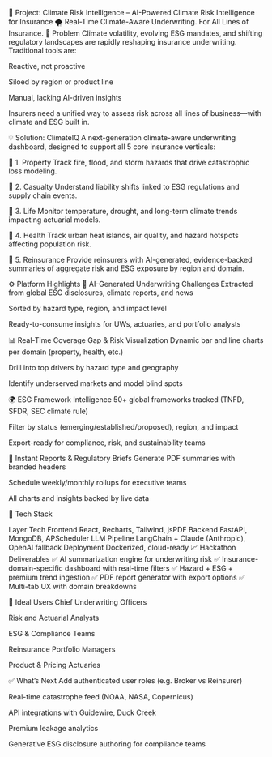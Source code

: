🧠 Project: Climate Risk Intelligence – AI-Powered Climate Risk Intelligence for Insurance
🌪️ Real-Time Climate-Aware Underwriting. For All Lines of Insurance.
🎯 Problem
Climate volatility, evolving ESG mandates, and shifting regulatory landscapes are rapidly reshaping insurance underwriting. Traditional tools are:

Reactive, not proactive

Siloed by region or product line

Manual, lacking AI-driven insights

Insurers need a unified way to assess risk across all lines of business—with climate and ESG built in.

💡 Solution: ClimateIQ
A next-generation climate-aware underwriting dashboard, designed to support all 5 core insurance verticals:

🔹 1. Property
Track fire, flood, and storm hazards that drive catastrophic loss modeling.

🔹 2. Casualty
Understand liability shifts linked to ESG regulations and supply chain events.

🔹 3. Life
Monitor temperature, drought, and long-term climate trends impacting actuarial models.

🔹 4. Health
Track urban heat islands, air quality, and hazard hotspots affecting population risk.

🔹 5. Reinsurance
Provide reinsurers with AI-generated, evidence-backed summaries of aggregate risk and ESG exposure by region and domain.

⚙️ Platform Highlights
🧠 AI-Generated Underwriting Challenges
Extracted from global ESG disclosures, climate reports, and news

Sorted by hazard type, region, and impact level

Ready-to-consume insights for UWs, actuaries, and portfolio analysts

📊 Real-Time Coverage Gap & Risk Visualization
Dynamic bar and line charts per domain (property, health, etc.)

Drill into top drivers by hazard type and geography

Identify underserved markets and model blind spots

🌍 ESG Framework Intelligence
50+ global frameworks tracked (TNFD, SFDR, SEC climate rule)

Filter by status (emerging/established/proposed), region, and impact

Export-ready for compliance, risk, and sustainability teams

📄 Instant Reports & Regulatory Briefs
Generate PDF summaries with branded headers

Schedule weekly/monthly rollups for executive teams

All charts and insights backed by live data

🔧 Tech Stack

Layer	Tech
Frontend	React, Recharts, Tailwind, jsPDF
Backend	FastAPI, MongoDB, APScheduler
LLM Pipeline	LangChain + Claude (Anthropic), OpenAI fallback
Deployment	Dockerized, cloud-ready
📈 Hackathon Deliverables
✅ AI summarization engine for underwriting risk
✅ Insurance-domain-specific dashboard with real-time filters
✅ Hazard + ESG + premium trend ingestion
✅ PDF report generator with export options
✅ Multi-tab UX with domain breakdowns

👥 Ideal Users
Chief Underwriting Officers

Risk and Actuarial Analysts

ESG & Compliance Teams

Reinsurance Portfolio Managers

Product & Pricing Actuaries

✅ What’s Next
Add authenticated user roles (e.g. Broker vs Reinsurer)

Real-time catastrophe feed (NOAA, NASA, Copernicus)

API integrations with Guidewire, Duck Creek

Premium leakage analytics

Generative ESG disclosure authoring for compliance teams

